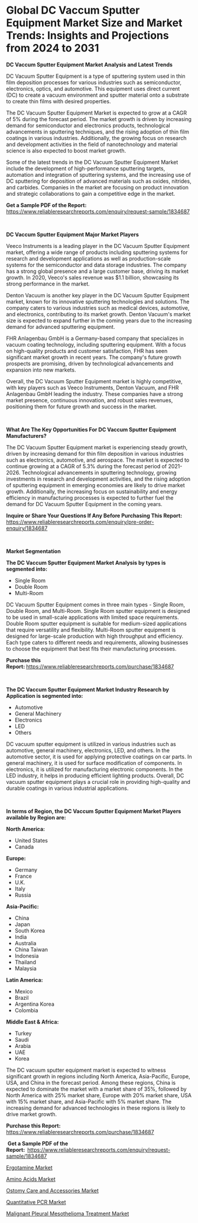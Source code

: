 <p><h1>Global DC Vaccum Sputter Equipment Market Size and Market Trends: Insights and Projections from 2024 to 2031</h1></p><p><strong>DC Vaccum Sputter Equipment Market Analysis and Latest Trends</strong></p>
<p><p>DC Vacuum Sputter Equipment is a type of sputtering system used in thin film deposition processes for various industries such as semiconductor, electronics, optics, and automotive. This equipment uses direct current (DC) to create a vacuum environment and sputter material onto a substrate to create thin films with desired properties.</p><p>The DC Vacuum Sputter Equipment Market is expected to grow at a CAGR of 5% during the forecast period. The market growth is driven by increasing demand for semiconductor and electronics products, technological advancements in sputtering techniques, and the rising adoption of thin film coatings in various industries. Additionally, the growing focus on research and development activities in the field of nanotechnology and material science is also expected to boost market growth.</p><p>Some of the latest trends in the DC Vacuum Sputter Equipment Market include the development of high-performance sputtering targets, automation and integration of sputtering systems, and the increasing use of DC sputtering for deposition of advanced materials such as oxides, nitrides, and carbides. Companies in the market are focusing on product innovation and strategic collaborations to gain a competitive edge in the market.</p></p>
<p><strong>Get a Sample PDF of the Report:&nbsp;</strong> <a href="https://www.reliableresearchreports.com/enquiry/request-sample/1834687">https://www.reliableresearchreports.com/enquiry/request-sample/1834687</a></p>
<p>&nbsp;</p>
<p><strong>DC Vaccum Sputter Equipment Major Market Players</strong></p>
<p><p>Veeco Instruments is a leading player in the DC Vacuum Sputter Equipment market, offering a wide range of products including sputtering systems for research and development applications as well as production-scale systems for the semiconductor and data storage industries. The company has a strong global presence and a large customer base, driving its market growth. In 2020, Veeco's sales revenue was $1.1 billion, showcasing its strong performance in the market. </p><p>Denton Vacuum is another key player in the DC Vacuum Sputter Equipment market, known for its innovative sputtering technologies and solutions. The company caters to various industries such as medical devices, automotive, and electronics, contributing to its market growth. Denton Vacuum's market size is expected to expand further in the coming years due to the increasing demand for advanced sputtering equipment. </p><p>FHR Anlagenbau GmbH is a Germany-based company that specializes in vacuum coating technology, including sputtering equipment. With a focus on high-quality products and customer satisfaction, FHR has seen significant market growth in recent years. The company's future growth prospects are promising, driven by technological advancements and expansion into new markets. </p><p>Overall, the DC Vacuum Sputter Equipment market is highly competitive, with key players such as Veeco Instruments, Denton Vacuum, and FHR Anlagenbau GmbH leading the industry. These companies have a strong market presence, continuous innovation, and robust sales revenues, positioning them for future growth and success in the market.</p></p>
<p>&nbsp;</p>
<p><strong>What Are The Key Opportunities For DC Vaccum Sputter Equipment Manufacturers?</strong></p>
<p><p>The DC Vacuum Sputter Equipment market is experiencing steady growth, driven by increasing demand for thin film deposition in various industries such as electronics, automotive, and aerospace. The market is expected to continue growing at a CAGR of 5.3% during the forecast period of 2021-2026. Technological advancements in sputtering technology, growing investments in research and development activities, and the rising adoption of sputtering equipment in emerging economies are likely to drive market growth. Additionally, the increasing focus on sustainability and energy efficiency in manufacturing processes is expected to further fuel the demand for DC Vacuum Sputter Equipment in the coming years.</p></p>
<p><strong>Inquire or Share Your Questions If Any Before Purchasing This Report:</strong> <a href="https://www.reliableresearchreports.com/enquiry/pre-order-enquiry/1834687">https://www.reliableresearchreports.com/enquiry/pre-order-enquiry/1834687</a></p>
<p>&nbsp;</p>
<p><strong>Market Segmentation</strong></p>
<p><strong>The DC Vaccum Sputter Equipment Market Analysis by types is segmented into:</strong></p>
<p><ul><li>Single Room</li><li>Double Room</li><li>Multi-Room</li></ul></p>
<p><p>DC Vacuum Sputter Equipment comes in three main types - Single Room, Double Room, and Multi-Room. Single Room sputter equipment is designed to be used in small-scale applications with limited space requirements. Double Room sputter equipment is suitable for medium-sized applications that require versatility and flexibility. Multi-Room sputter equipment is designed for large-scale production with high throughput and efficiency. Each type caters to different needs and requirements, allowing businesses to choose the equipment that best fits their manufacturing processes.</p></p>
<p><strong>Purchase this Report:&nbsp;</strong><a href="https://www.reliableresearchreports.com/purchase/1834687">https://www.reliableresearchreports.com/purchase/1834687</a></p>
<p>&nbsp;</p>
<p><strong>The DC Vaccum Sputter Equipment Market Industry Research by Application is segmented into:</strong></p>
<p><ul><li>Automotive</li><li>General Machinery</li><li>Electronics</li><li>LED</li><li>Others</li></ul></p>
<p><p>DC vacuum sputter equipment is utilized in various industries such as automotive, general machinery, electronics, LED, and others. In the automotive sector, it is used for applying protective coatings on car parts. In general machinery, it is used for surface modification of components. In electronics, it is utilized for manufacturing electronic components. In the LED industry, it helps in producing efficient lighting products. Overall, DC vacuum sputter equipment plays a crucial role in providing high-quality and durable coatings in various industrial applications.</p></p>
<p>&nbsp;</p>
<p><strong>In terms of Region, the DC Vaccum Sputter Equipment Market Players available by Region are:</strong></p>
<p>
    <p> <strong> North America: </strong>
        <ul>
            <li>United States</li>
            <li>Canada</li>
        </ul>
        </p> 
    <p> <strong> Europe: </strong>
        <ul>
            <li>Germany</li>
            <li>France</li>
            <li>U.K.</li>
            <li>Italy</li>
            <li>Russia</li>
        </ul>
        </p> 
    <p> <strong> Asia-Pacific: </strong>
        <ul>
            <li>China</li>
            <li>Japan</li>
            <li>South Korea</li>
            <li>India</li>
            <li>Australia</li>
            <li>China Taiwan</li>
            <li>Indonesia</li>
            <li>Thailand</li>
            <li>Malaysia</li>
        </ul>
        </p> 
    <p> <strong> Latin America: </strong>
        <ul>
            <li>Mexico</li>
            <li>Brazil</li>
            <li>Argentina Korea</li>
            <li>Colombia</li>
        </ul>
        </p> 
    <p> <strong> Middle East & Africa: </strong>
        <ul>
            <li>Turkey</li>
            <li>Saudi</li>
            <li>Arabia</li>
            <li>UAE</li>
            <li>Korea</li>
        </ul>
    </p>
    </p>
<p><p>The DC vacuum sputter equipment market is expected to witness significant growth in regions including North America, Asia-Pacific, Europe, USA, and China in the forecast period. Among these regions, China is expected to dominate the market with a market share of 35%, followed by North America with 25% market share, Europe with 20% market share, USA with 15% market share, and Asia-Pacific with 5% market share. The increasing demand for advanced technologies in these regions is likely to drive market growth.</p></p>
<p><strong>Purchase this Report: </strong><a href="https://www.reliableresearchreports.com/purchase/1834687">https://www.reliableresearchreports.com/purchase/1834687</a></p>
<p>&nbsp;<strong>Get a Sample PDF of the Report:&nbsp;&nbsp;</strong><a href="https://www.reliableresearchreports.com/enquiry/request-sample/1834687">https://www.reliableresearchreports.com/enquiry/request-sample/1834687</a></p>
<p><strong></strong></p>
<p><p><a href="https://medium.com/@elvirabogdani08/ergotamine-market-research-report-its-history-and-forecast-2024-to-2031-dfa4f68fd3e5">Ergotamine Market</a></p><p><a href="https://medium.com/@scottford2001/amino-acids-market-analysis-its-cagr-market-segmentation-and-global-industry-overview-80efc6299d8b">Amino Acids Market</a></p><p><a href="https://medium.com/@scottford2001/ostomy-care-and-accessories-market-research-report-its-history-and-forecast-2024-to-2031-08921a18ae39">Ostomy Care and Accessories Market</a></p><p><a href="https://medium.com/@angelaarnold1941/quantitative-pcr-market-trends-and-market-analysis-forecasted-for-period-2024-2031-634ed7f34599">Quantitative PCR Market</a></p><p><a href="https://medium.com/@elvirabogdani08/malignant-pleural-mesothelioma-treatment-market-size-reveals-the-best-marketing-channels-in-global-43bcad2d7bad">Malignant Pleural Mesothelioma Treatment Market</a></p></p>